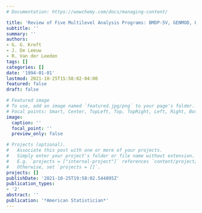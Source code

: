 ```yaml
---
# Documentation: https://wowchemy.com/docs/managing-content/

title: 'Review of Five Multilevel Analysis Programs: BMDP-5V, GENMOD, HLM, ML3, VARCL'
subtitle: ''
summary: ''
authors:
- G. G. Kreft
- J. De Leeuw
- R. Van der Leeden
tags: []
categories: []
date: '1994-01-01'
lastmod: 2021-10-25T15:58:02-04:00
featured: false
draft: false

# Featured image
# To use, add an image named `featured.jpg/png` to your page's folder.
# Focal points: Smart, Center, TopLeft, Top, TopRight, Left, Right, BottomLeft, Bottom, BottomRight.
image:
  caption: ''
  focal_point: ''
  preview_only: false

# Projects (optional).
#   Associate this post with one or more of your projects.
#   Simply enter your project's folder or file name without extension.
#   E.g. `projects = ["internal-project"]` references `content/project/deep-learning/index.md`.
#   Otherwise, set `projects = []`.
projects: []
publishDate: '2021-10-25T19:58:02.544895Z'
publication_types:
- '2'
abstract: ''
publication: '*American Statistician*'
---
```

